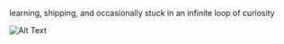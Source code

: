 learning, shipping, and occasionally stuck in an infinite loop of curiosity

![Alt Text](https://jonathantsang.me/assets/images/watchmen/c2.png)
<!---
siddharth-droid/siddharth-droid is a ✨ special ✨ repository because its `README.md` (this file) appears on your GitHub profile.
You can click the Preview link to take a look at your changes.
--->
